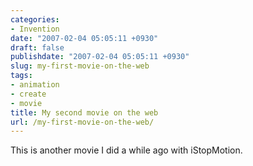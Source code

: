 ```yaml
---
categories:
- Invention
date: "2007-02-04 05:05:11 +0930"
draft: false
publishdate: "2007-02-04 05:05:11 +0930"
slug: my-first-movie-on-the-web
tags:
- animation
- create
- movie
title: My second movie on the web
url: /my-first-movie-on-the-web/
---
```

This is another movie I did a while ago with iStopMotion.